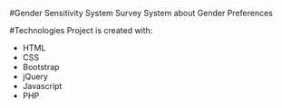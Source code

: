 #Gender Sensitivity System
Survey System about Gender Preferences

#Technologies
Project is created with:
* HTML
* CSS
* Bootstrap
* jQuery
* Javascript
* PHP

